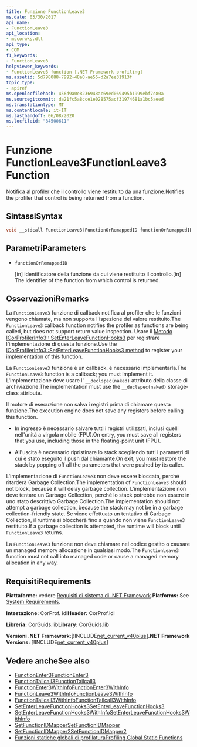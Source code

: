 ```yaml
---
title: Funzione FunctionLeave3
ms.date: 03/30/2017
api_name:
- FunctionLeave3
api_location:
- mscorwks.dll
api_type:
- COM
f1_keywords:
- FunctionLeave3
helpviewer_keywords:
- FunctionLeave3 function [.NET Framework profiling]
ms.assetid: 5d798088-7992-48a0-ae55-d2a7ee31913f
topic_type:
- apiref
ms.openlocfilehash: 456d9a0e8236948ac69ed069495b1999ebf7e80a
ms.sourcegitcommit: da21fc5a8cce1e028575acf31974681a1bc5aeed
ms.translationtype: MT
ms.contentlocale: it-IT
ms.lasthandoff: 06/08/2020
ms.locfileid: "84500611"
---
```

# <a name="functionleave3-function"></a><span data-ttu-id="11061-102">Funzione FunctionLeave3</span><span class="sxs-lookup"><span data-stu-id="11061-102">FunctionLeave3 Function</span></span>
<span data-ttu-id="11061-103">Notifica al profiler che il controllo viene restituito da una funzione.</span><span class="sxs-lookup"><span data-stu-id="11061-103">Notifies the profiler that control is being returned from a function.</span></span>  
  
## <a name="syntax"></a><span data-ttu-id="11061-104">Sintassi</span><span class="sxs-lookup"><span data-stu-id="11061-104">Syntax</span></span>  
  
```cpp  
void __stdcall FunctionLeave3(FunctionOrRemappedID functionOrRemappedID);  
```  
  
## <a name="parameters"></a><span data-ttu-id="11061-105">Parametri</span><span class="sxs-lookup"><span data-stu-id="11061-105">Parameters</span></span>  

- `functionOrRemappedID`

  <span data-ttu-id="11061-106">\[in] identificatore della funzione da cui viene restituito il controllo.</span><span class="sxs-lookup"><span data-stu-id="11061-106">\[in] The identifier of the function from which control is returned.</span></span>
  
## <a name="remarks"></a><span data-ttu-id="11061-107">Osservazioni</span><span class="sxs-lookup"><span data-stu-id="11061-107">Remarks</span></span>  
 <span data-ttu-id="11061-108">La `FunctionLeave3` funzione di callback notifica al profiler che le funzioni vengono chiamate, ma non supporta l'ispezione del valore restituito.</span><span class="sxs-lookup"><span data-stu-id="11061-108">The `FunctionLeave3` callback function notifies the profiler as functions are being called, but does not support return value inspection.</span></span> <span data-ttu-id="11061-109">Usare il [Metodo ICorProfilerInfo3:: SetEnterLeaveFunctionHooks3](icorprofilerinfo3-setenterleavefunctionhooks3-method.md) per registrare l'implementazione di questa funzione.</span><span class="sxs-lookup"><span data-stu-id="11061-109">Use the [ICorProfilerInfo3::SetEnterLeaveFunctionHooks3 method](icorprofilerinfo3-setenterleavefunctionhooks3-method.md) to register your implementation of this function.</span></span>  
  
 <span data-ttu-id="11061-110">La `FunctionLeave3` funzione è un callback. è necessario implementarla.</span><span class="sxs-lookup"><span data-stu-id="11061-110">The `FunctionLeave3` function is a callback; you must implement it.</span></span> <span data-ttu-id="11061-111">L'implementazione deve usare l' `__declspec(naked)` attributo della classe di archiviazione.</span><span class="sxs-lookup"><span data-stu-id="11061-111">The implementation must use the `__declspec(naked)` storage-class attribute.</span></span>  
  
 <span data-ttu-id="11061-112">Il motore di esecuzione non salva i registri prima di chiamare questa funzione.</span><span class="sxs-lookup"><span data-stu-id="11061-112">The execution engine does not save any registers before calling this function.</span></span>  
  
- <span data-ttu-id="11061-113">In ingresso è necessario salvare tutti i registri utilizzati, inclusi quelli nell'unità a virgola mobile (FPU).</span><span class="sxs-lookup"><span data-stu-id="11061-113">On entry, you must save all registers that you use, including those in the floating-point unit (FPU).</span></span>  
  
- <span data-ttu-id="11061-114">All'uscita è necessario ripristinare lo stack scegliendo tutti i parametri di cui è stato eseguito il push dal chiamante.</span><span class="sxs-lookup"><span data-stu-id="11061-114">On exit, you must restore the stack by popping off all the parameters that were pushed by its caller.</span></span>  
  
 <span data-ttu-id="11061-115">L'implementazione di `FunctionLeave3` non deve essere bloccata, perché ritarderà Garbage Collection.</span><span class="sxs-lookup"><span data-stu-id="11061-115">The implementation of `FunctionLeave3` should not block, because it will delay garbage collection.</span></span> <span data-ttu-id="11061-116">L'implementazione non deve tentare un Garbage Collection, perché lo stack potrebbe non essere in uno stato descrittivo Garbage Collection.</span><span class="sxs-lookup"><span data-stu-id="11061-116">The implementation should not attempt a garbage collection, because the stack may not be in a garbage collection-friendly state.</span></span> <span data-ttu-id="11061-117">Se viene effettuato un tentativo di Garbage Collection, il runtime si bloccherà fino a quando non viene `FunctionLeave3` restituito.</span><span class="sxs-lookup"><span data-stu-id="11061-117">If a garbage collection is attempted, the runtime will block until `FunctionLeave3` returns.</span></span>  
  
 <span data-ttu-id="11061-118">La `FunctionLeave3` funzione non deve chiamare nel codice gestito o causare un managed memory allocazione in qualsiasi modo.</span><span class="sxs-lookup"><span data-stu-id="11061-118">The `FunctionLeave3` function must not call into managed code or cause a managed memory allocation in any way.</span></span>  
  
## <a name="requirements"></a><span data-ttu-id="11061-119">Requisiti</span><span class="sxs-lookup"><span data-stu-id="11061-119">Requirements</span></span>  
 <span data-ttu-id="11061-120">**Piattaforme:** vedere [Requisiti di sistema di .NET Framework](../../get-started/system-requirements.md).</span><span class="sxs-lookup"><span data-stu-id="11061-120">**Platforms:** See [System Requirements](../../get-started/system-requirements.md).</span></span>  
  
 <span data-ttu-id="11061-121">**Intestazione:** CorProf. idl</span><span class="sxs-lookup"><span data-stu-id="11061-121">**Header:** CorProf.idl</span></span>  
  
 <span data-ttu-id="11061-122">**Libreria:** CorGuids.lib</span><span class="sxs-lookup"><span data-stu-id="11061-122">**Library:** CorGuids.lib</span></span>  
  
 <span data-ttu-id="11061-123">**Versioni .NET Framework:**[!INCLUDE[net_current_v40plus](../../../../includes/net-current-v40plus-md.md)]</span><span class="sxs-lookup"><span data-stu-id="11061-123">**.NET Framework Versions:** [!INCLUDE[net_current_v40plus](../../../../includes/net-current-v40plus-md.md)]</span></span>  
  
## <a name="see-also"></a><span data-ttu-id="11061-124">Vedere anche</span><span class="sxs-lookup"><span data-stu-id="11061-124">See also</span></span>

- [<span data-ttu-id="11061-125">FunctionEnter3</span><span class="sxs-lookup"><span data-stu-id="11061-125">FunctionEnter3</span></span>](functionenter3-function.md)
- [<span data-ttu-id="11061-126">FunctionTailcall3</span><span class="sxs-lookup"><span data-stu-id="11061-126">FunctionTailcall3</span></span>](functiontailcall3-function.md)
- [<span data-ttu-id="11061-127">FunctionEnter3WithInfo</span><span class="sxs-lookup"><span data-stu-id="11061-127">FunctionEnter3WithInfo</span></span>](functiontailcall3-function.md)
- [<span data-ttu-id="11061-128">FunctionLeave3WithInfo</span><span class="sxs-lookup"><span data-stu-id="11061-128">FunctionLeave3WithInfo</span></span>](functionleave3withinfo-function.md)
- [<span data-ttu-id="11061-129">FunctionTailcall3WithInfo</span><span class="sxs-lookup"><span data-stu-id="11061-129">FunctionTailcall3WithInfo</span></span>](functiontailcall3withinfo-function.md)
- [<span data-ttu-id="11061-130">SetEnterLeaveFunctionHooks3</span><span class="sxs-lookup"><span data-stu-id="11061-130">SetEnterLeaveFunctionHooks3</span></span>](icorprofilerinfo3-setenterleavefunctionhooks3-method.md)
- [<span data-ttu-id="11061-131">SetEnterLeaveFunctionHooks3WithInfo</span><span class="sxs-lookup"><span data-stu-id="11061-131">SetEnterLeaveFunctionHooks3WithInfo</span></span>](icorprofilerinfo3-setenterleavefunctionhooks3withinfo-method.md)
- [<span data-ttu-id="11061-132">SetFunctionIDMapper</span><span class="sxs-lookup"><span data-stu-id="11061-132">SetFunctionIDMapper</span></span>](icorprofilerinfo-setfunctionidmapper-method.md)
- [<span data-ttu-id="11061-133">SetFunctionIDMapper2</span><span class="sxs-lookup"><span data-stu-id="11061-133">SetFunctionIDMapper2</span></span>](icorprofilerinfo3-setfunctionidmapper2-method.md)
- [<span data-ttu-id="11061-134">Funzioni statiche globali di profilatura</span><span class="sxs-lookup"><span data-stu-id="11061-134">Profiling Global Static Functions</span></span>](profiling-global-static-functions.md)
